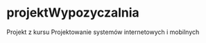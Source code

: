 projektWypozyczalnia
====================

Projekt z kursu Projektowanie systemów internetowych i mobilnych

